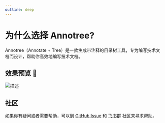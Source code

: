 ```yaml
---
outline: deep
---
```


# 为什么选择 Annotree?

Annotree（Annotate + Tree）是一款生成带注释的目录树工具，专为编写技术文档而设计，帮助你高效地编写技术文档。

## 效果预览 🎉

![描述](/demo.gif)

## 社区

如果你有疑问或者需要帮助，可以到 [GitHub Issue](https://github.com/itchaox/annotree/issues) 和 [飞书群](https://applink.feishu.cn/client/chat/chatter/add_by_link?link_token=e0aoc0d1-0df2-4cec-bb6f-97da6e754f5e) 社区来寻求帮助。
